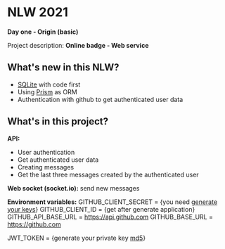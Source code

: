 
# NLW 2021
**Day one - Origin (basic)**

Project description:
**Online badge - Web service**

## What's new in this NLW?

- [SQLite](https://www.sqlite.org/index.html) with code first
 - Using [Prism](https://www.prisma.io/) as ORM
 - Authentication with github to get authenticated user data

## What's in this project?

**API:**
  - User authentication
  - Get authenticated user data
  - Creating messages
  - Get the last three messages created by the authenticated user

**Web socket (socket.io):**
send new messages

**Environment variables:**
GITHUB_CLIENT_SECRET = {you need [generate your keys](https://github.com/settings/applications/new)}
GITHUB_CLIENT_ID = {get after generate application}
GITHUB_API_BASE_URL = https://api.github.com
GITHUB_BASE_URL = https://github.com

JWT_TOKEN = {generate your private key [md5](http://www.md5.cz/)}
